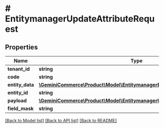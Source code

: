 # # EntitymanagerUpdateAttributeRequest


## Properties


Name | Type | Description | Notes
------------ | ------------- | ------------- | -------------
**tenant_id**| **string** |   | [optional]
**code**| **string** |   | [optional]
**entity_data**| [**\GeminiCommerce\Product\Model\EntitymanagerEntityIdentifier**](EntitymanagerEntityIdentifier.md) |   | [optional]
**entity_id**| **string** |   | [optional]
**payload**| [**\GeminiCommerce\Product\Model\EntitymanagerUpdateAttributeRequestPayload**](EntitymanagerUpdateAttributeRequestPayload.md) |   | [optional]
**field_mask**| **string** |   | [optional]


[[Back to Model list]](../../README.md#models) [[Back to API list]](../../README.md#endpoints) [[Back to README]](../../README.md)